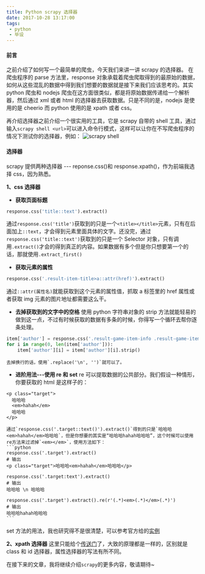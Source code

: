 ```yaml
---
title: Python scrapy 选择器
date: 2017-10-28 13:17:00
tags:
 - python
 - 毕设
---
```


#### 前言

之前介绍了如何写一个最简单的爬虫，今天我们来讲一讲 scrapy 的选择器。 在爬虫程序的 parse 方法里，response 对象承载着爬虫爬取得到的最原始的数据，如何从这些混乱的数据中得到我们想要的数据就是接下来我们应该思考的。其实 python 爬虫和 nodejs 爬虫在这方面很类似，都是将原始数据传递给一个解析器，然后通过 xml 或者 html 的选择器去获取数据。只是不同的是，nodejs 是使用的是 cheerio 而 python 使用的是 xpath 或者 css。

再介绍选择器之前介绍一个很实用的工具，它是 scrapy 自带的 shell 工具，通过输入`scrapy shell <url>`可以进入命令行模式，这样可以让你在不写爬虫程序的情况下测试你的选择器，例如：
![scrapy shell](http://ouizhbgin.bkt.clouddn.com/blog/2017/10/28/scrapy_shell.png)

#### 选择器

scrapy 提供两种选择器 --- reponse.css()和 response.xpath()，作为前端我选择 css，因为熟悉。

**1、css 选择器**

* **获取页面标题**

```python
response.css('title::text').extract()
```

通过`response.css('title')`获取到的只是一个`<title></title>`元素，只有在后面加上`::text`，才会得到元素里面具体的文字。还没完，通过`response.css('title::text')`获取到的只是一个 Selector 对象，只有调用`.extract()`才会的得到真正的内容。如果数据有多个但是你只想要第一个的话，那就使用`.extract_first()`

* **获取元素的属性**

```python
response.css('.result-item-title>a::attr(href)').extract()
```

通过`::attr(属性名)`就能获取到这个元素的属性值，抓取 a 标签里的 href 属性或者获取 img 元素的图片地址都需要这么干。

* **去掉获取到的文字中的空格**
  使用 python 字符串对象的 strip 方法就能轻易的做到这一点，不过有时候获取的数据有多条的时候，你得写一个循环去帮你逐条处理。

```python
item['author'] = response.css('.result-game-item-info .result-game-item-info-tag:nth-child(1)>a::text').extract()
for i in range(0, len(item['author'])):
    item['author'][i] = item['author'][i].strip()
```

    去掉换行的话，使用`.replace('\n', '')`就可以了。

* **进阶用法---使用 re 和 set**
  re 可以提取数据的公共部分。我们假设一种情形，你要获取的 html 是这样子的：

```
<p class="target">
  哈哈哈
  <em>hahah</em>
  哈哈哈
</p>
```

    通过`response.css('.target::text()').extract()`得到的只是`哈哈哈<em>hahah</em>哈哈哈`，但是你想要的其实是“哈哈哈hahah哈哈哈”，这个时候可以使用re方法来过滤掉`<em></em>`，使用方法如下：
    ```python
    response.css('.target').extract()
    # 输出
    <p class="target">哈哈哈<em>hahah</em>哈哈哈</p>

    response.css('.target:text').extract()
    # 输出
    哈哈哈 \n 哈哈哈

    response.css('.target').extract().re(r'(.*)<em>(.*)</em>(.*)')
    # 输出
    哈哈哈hahah哈哈哈
    ```

set 方法的用法，我也研究得不是很清楚，可以参考官方给的[实例](https://docs.scrapy.org/en/latest/topics/selectors.html#set-operations)

**2、xpath 选择器**
这里只能给个[传送门](https://docs.scrapy.org/en/latest/topics/selectors.html)了，大致的原理都是一样的，区别就是 class 和 id 选择器，属性选择器的写法有所不同。

在接下来的文章，我将继续介绍`scrapy`的更多内容，敬请期待~
